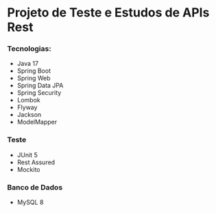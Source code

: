 # Projeto de Teste e Estudos de APIs Rest

### Tecnologias: 
- Java 17 
- Spring Boot
- Spring Web
- Spring Data JPA
- Spring Security
- Lombok
- Flyway
- Jackson
- ModelMapper

### Teste
- JUnit 5
- Rest Assured
- Mockito
  
### Banco de Dados
- MySQL 8

